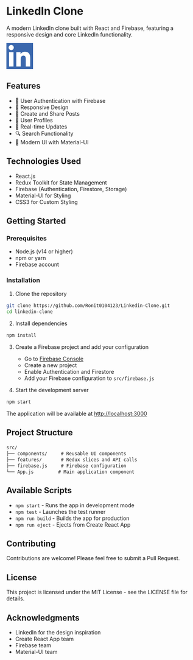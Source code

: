 # LinkedIn Clone

A modern LinkedIn clone built with React and Firebase, featuring a responsive design and core LinkedIn functionality.

![LinkedIn Clone Screenshot](public/Screenshot%202024-11-19%20at%2019.30.12.png)

## Features

- 🔐 User Authentication with Firebase
- 📱 Responsive Design
- 📝 Create and Share Posts
- 👥 User Profiles
- 💬 Real-time Updates
- 🔍 Search Functionality
- 🎨 Modern UI with Material-UI

## Technologies Used

- React.js
- Redux Toolkit for State Management
- Firebase (Authentication, Firestore, Storage)
- Material-UI for Styling
- CSS3 for Custom Styling

## Getting Started

### Prerequisites

- Node.js (v14 or higher)
- npm or yarn
- Firebase account

### Installation

1. Clone the repository
```bash
git clone https://github.com/Ronit0104123/Linkedin-Clone.git
cd linkedin-clone
```

2. Install dependencies
```bash
npm install
```

3. Create a Firebase project and add your configuration
   - Go to [Firebase Console](https://console.firebase.google.com/)
   - Create a new project
   - Enable Authentication and Firestore
   - Add your Firebase configuration to `src/firebase.js`

4. Start the development server
```bash
npm start
```

The application will be available at [http://localhost:3000](http://localhost:3000)

## Project Structure

```
src/
├── components/     # Reusable UI components
├── features/       # Redux slices and API calls
├── firebase.js     # Firebase configuration
└── App.js         # Main application component
```

## Available Scripts

- `npm start` - Runs the app in development mode
- `npm test` - Launches the test runner
- `npm run build` - Builds the app for production
- `npm run eject` - Ejects from Create React App

## Contributing

Contributions are welcome! Please feel free to submit a Pull Request.

## License

This project is licensed under the MIT License - see the LICENSE file for details.

## Acknowledgments

- LinkedIn for the design inspiration
- Create React App team
- Firebase team
- Material-UI team
